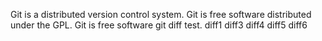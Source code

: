 Git is a distributed version control system.
Git is free software distributed under the GPL.
Git is free software
git diff test.
diff1
diff3
diff4
diff5
diff6
